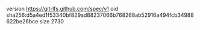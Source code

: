 version https://git-lfs.github.com/spec/v1
oid sha256:d5a4ed1f53340bf829ad88237066b768268ab52916a494fcb34988622be26bce
size 2730
